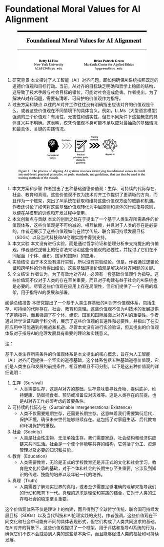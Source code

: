 # Foundational Moral Values for AI Alignment

<figure><img src="../.gitbook/assets/image (11) (1) (1) (1) (1) (1) (1) (1) (1) (1) (1).png" alt=""><figcaption></figcaption></figure>

1. 研究背景 本文探讨了人工智能（AI）对齐问题，即如何确保AI系统按照既定的道德价值观和目标行动。当前，AI对齐的目标缺乏明确和哲学上稳固的结构，这导致了技术手段与社会目标的错位，可能对社会造成危害。作者提出，为了解决AI对齐问题，需要有清晰、可辩护的价值观作为指导。
2. 过去方案和缺点 以往的AI对齐工作往往没有明确指出应该对齐的价值观是什么，或者这些价值观在不同情境下的具体含义。例如，LLMs（大型语言模型）强调的三个价值观：有用性、无害性和诚实性，但在不同条件下这些概念的具体含义并不明确。这表明，仅凭价值观本身可能不足以应对最抽象的基础情况和最具体、关键的实践情况。

<figure><img src="../.gitbook/assets/image (1) (1) (1) (1) (1) (1) (1) (1) (1) (1) (1) (1) (1) (1) (1) (1) (1) (1) (1) (1) (1) (1) (1) (1) (1).png" alt=""><figcaption></figcaption></figure>

1. 本文方案和步骤 作者提出了五种基础道德价值观：生存、可持续的代际存在、社会、教育和真理。这些价值观不仅为技术对齐工作提供了更清晰的方向，而且作为一个框架，突出了AI系统在获取和维持这些价值观方面的威胁和机遇。作者还讨论了如何将这些基础价值观转化为中层原则和具体的行动指导原则，以便在AI模型的训练和开发过程中使用。
2. 本文创新点与贡献 本文的创新之处在于提出了一个基于人类生存所需条件的价值观体系，这些价值观是不可约减的，相互依赖，并且对于人类的存在是必要的。作者还展示了这些价值观如何在哲学传统、联合国可持续发展目标（SDGs）以及当代科技和AI伦理实践中得到支持。
3. 本文实验 本文没有进行实验，而是通过哲学论证和伦理分析来支持提出的价值观。作者通过逻辑上的归谬法来证明这些价值观的必要性，并探讨了它们在不同层面（个体、组织、国家和国际）的应用。
4. 实验结论 由于本文没有进行实验，所以没有实验结论。但是，作者通过逻辑论证和跨学科的分析得出结论，这些基础道德价值观是解决AI对齐问题的关键。
5. 全文结论 作者认为，为了有效地对齐AI，必须有一套基础价值观作为指导。这些价值观不仅对于人类的存在至关重要，而且对于构建有益于社会的AI系统也是必要的。尽管这些价值观在应用上存在局限性，但它们提供了一个有用的框架，用于指导AI的发展和部署。

阅读总结报告 本研究提出了一个基于人类生存基础的AI对齐价值观体系，包括生存、可持续的代际存在、社会、教育和真理。这些价值观不仅为AI技术的发展提供了道德指导，而且强调了在个体、组织、国家和国际层面上对齐AI的重要性。作者通过哲学论证和跨学科分析，展示了这些价值观的普遍性和必要性，并指出了在实际应用中可能遇到的挑战和机遇。尽管本文没有进行实验验证，但其提出的价值观体系对于指导AI的伦理发展具有重要的理论和实践意义。



注：

基于人类生存所需条件的价值观体系是本文提出的核心概念，旨在为人工智能（AI）对齐问题提供一个坚实的道德基础。这个体系包括五种基础道德价值观，它们是人类生存和发展的前提条件，相互依赖且不可分割。以下是这五种价值观的详细说明：

1. 生存（Survival）
   * 人类需要生存，这是AI对齐的基础。生存意味着寻找食物、提供庇护、维持健康、防御捕食者、预防或准备应对灾难等。这是人类存在的前提，也是AI对齐工作必须考虑的首要条件。
2. 可持续的代际存在（Sustainable Intergenerational Existence）
   * 人类不仅需要短期生存，还需要长期生存。这意味着我们需要繁衍后代，保护环境，确保未来世代能够继续存在。这包括了对家庭生活、后代教育和环境保护的重视。
3. 社会（Society）
   * 人类是社会性生物，无法单独生存。我们需要家庭、社会结构和经济供应链来共同生活。社会是一个使个体能够共存的结构，它包括了分工、资源管理以及必要的知识和技能。
4. 教育（Education）
   * 人类需要教育，无论是正式的学校教育还是非正式的文化和社会学习。教育是文化传承的基础，对于个体和社会的长期生存至关重要。它涉及到知识的传递、技能的培养以及年轻一代的培养。
5. 真理（Truth）
   * 人类需要了解现实世界的真相，或者至少需要足够准确的理解来指导我们的行动和教育下一代。真理的追求是理论和实践的结合，它对于人类的生存和社会的稳定至关重要。

这个价值观体系不仅是理论上的构建，而且得到了全球哲学传统、联合国可持续发展目标（SDGs）以及当代科技和AI伦理实践的支持。作者强调，这些价值观在不同文化和社会中可能有不同的具体表现形式，但它们构成了人类共同追求的基础。在AI对齐的背景下，这些价值观提供了一个框架，用于评估和指导AI系统的行为，确保它们不仅不会威胁到人类的这些基本条件，而且能够促进人类的福祉和可持续发展。
